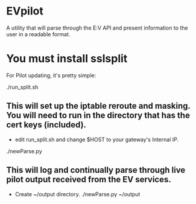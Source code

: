 # EVpilot

A utility that will parse through the E:V API and present information to the user in a readable format.
# You must install sslsplit

For Pilot updating, it's pretty simple:

./run_split.sh    
## This will set up the iptable reroute and masking. You will need to run in the directory that has the cert keys (included).
* edit run_split.sh and change $HOST to your gateway's Internal IP.

./newParse.py
## This will log and continually parse through live pilot output received from the EV services.
* Create ~/output directory.
./newParse.py ~/output


